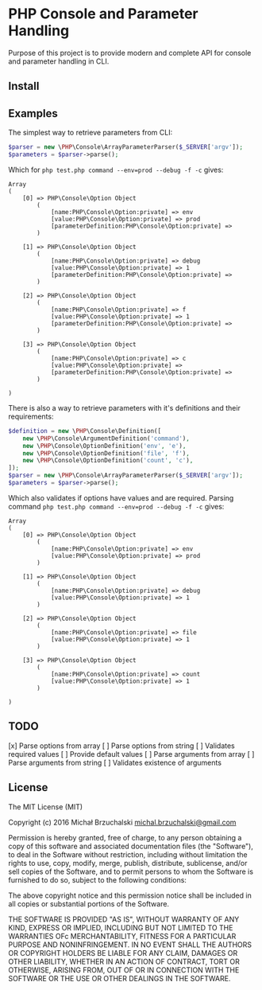 PHP Console and Parameter Handling
==================================

Purpose of this project is to provide modern and complete API for console and parameter handling in CLI.

## Install


## Examples

The simplest way to retrieve parameters from CLI:

```php
$parser = new \PHP\Console\ArrayParameterParser($_SERVER['argv']);
$parameters = $parser->parse();
```

Which for `php test.php command --env=prod --debug -f -c` gives:

```
Array
(
    [0] => PHP\Console\Option Object
        (
            [name:PHP\Console\Option:private] => env
            [value:PHP\Console\Option:private] => prod
            [parameterDefinition:PHP\Console\Option:private] => 
        )

    [1] => PHP\Console\Option Object
        (
            [name:PHP\Console\Option:private] => debug
            [value:PHP\Console\Option:private] => 1
            [parameterDefinition:PHP\Console\Option:private] => 
        )

    [2] => PHP\Console\Option Object
        (
            [name:PHP\Console\Option:private] => f
            [value:PHP\Console\Option:private] => 1
            [parameterDefinition:PHP\Console\Option:private] => 
        )
        
    [3] => PHP\Console\Option Object
        (
            [name:PHP\Console\Option:private] => c
            [value:PHP\Console\Option:private] => 
            [parameterDefinition:PHP\Console\Option:private] => 
        )
        
)
```

There is also a way to retrieve parameters with it's definitions and their requirements:

```php
$definition = new \PHP\Console\Definition([
    new \PHP\Console\ArgumentDefinition('command'),
    new \PHP\Console\OptionDefinition('env', 'e'),
    new \PHP\Console\OptionDefinition('file', 'f'),
    new \PHP\Console\OptionDefinition('count', 'c'),
]);
$parser = new \PHP\Console\ArrayParameterParser($_SERVER['argv']);
$parameters = $parser->parse();
```

Which also validates if options have values and are required.
Parsing command `php test.php command --env=prod --debug -f -c` gives:

```
Array
(
    [0] => PHP\Console\Option Object
        (
            [name:PHP\Console\Option:private] => env
            [value:PHP\Console\Option:private] => prod
        )

    [1] => PHP\Console\Option Object
        (
            [name:PHP\Console\Option:private] => debug
            [value:PHP\Console\Option:private] => 1
        )

    [2] => PHP\Console\Option Object
        (
            [name:PHP\Console\Option:private] => file
            [value:PHP\Console\Option:private] => 1
        )

    [3] => PHP\Console\Option Object
        (
            [name:PHP\Console\Option:private] => count
            [value:PHP\Console\Option:private] => 1
        )

)
```

## TODO

[x] Parse options from array
[ ] Parse options from string
[ ] Validates required values
[ ] Provide default values
[ ] Parse arguments from array
[ ] Parse arguments from string
[ ] Validates existence of arguments

## License

The MIT License (MIT)

Copyright (c) 2016 Michał Brzuchalski <michal.brzuchalski@gmail.com>

Permission is hereby granted, free of charge, to any person obtaining a copy of this software and associated documentation files (the "Software"), to deal in the Software without restriction, including without limitation the rights to use, copy, modify, merge, publish, distribute, sublicense, and/or sell copies of the Software, and to permit persons to whom the Software is furnished to do so, subject to the following conditions:

The above copyright notice and this permission notice shall be included in all copies or substantial portions of the Software.

THE SOFTWARE IS PROVIDED "AS IS", WITHOUT WARRANTY OF ANY KIND, EXPRESS OR IMPLIED, INCLUDING BUT NOT LIMITED TO THE WARRANTIES OFc MERCHANTABILITY, FITNESS FOR A PARTICULAR PURPOSE AND NONINFRINGEMENT. IN NO EVENT SHALL THE AUTHORS OR COPYRIGHT HOLDERS BE LIABLE FOR ANY CLAIM, DAMAGES OR OTHER LIABILITY, WHETHER IN AN ACTION OF CONTRACT, TORT OR OTHERWISE, ARISING FROM, OUT OF OR IN CONNECTION WITH THE SOFTWARE OR THE USE OR OTHER DEALINGS IN THE SOFTWARE.
